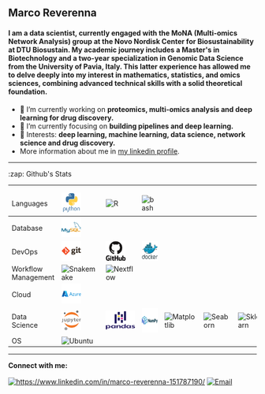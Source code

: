 <!--
**marcoreverenna/marcoreverenna** is a ✨ _special_ ✨ repository because its `README.md` (this file) appears on your GitHub profile.

Here are some ideas to get you started:

- 🔭 I’m currently working on ...
- 🌱 I’m currently learning ...
- 👯 I’m looking to collaborate on ...
- 🤔 I’m looking for help with ...
- 💬 Ask me about ...
- 📫 How to reach me: ...
- 😄 Pronouns: ...
- ⚡ Fun fact: ...
-->

<h2 align="left">Marco Reverenna</h2>
<h4 align="left">I am a data scientist, currently engaged with the MoNA (Multi-omics Network Analysis) group at the Novo Nordisk Center for Biosustainability at DTU Biosustain. My academic journey includes a Master's in Biotechnology and a two-year specialization in Genomic Data Science from the University of Pavia, Italy. This latter experience has allowed me to delve deeply into my interest in mathematics, statistics, and omics sciences, combining advanced technical skills with a solid theoretical foundation.</h3>

- 🧬 I’m currently working on **proteomics, multi-omics analysis and deep learning for drug discovery.**
- 🧩 I’m currently focusing on **building pipelines and deep learning.**
- 🚀 Interests: **deep learning, machine learning, data science, network science and drug discovery.**
- More information about me in [my linkedin profile](https://www.linkedin.com/in/marco-reverenna-151787190/).

<hr>

<summary>:zap: Github's Stats </summary>

<hr>

<table>

  <thead>
    <td>Languages</td>
    <td><img src="https://github.com/devicons/devicon/blob/master/icons/python/python-original-wordmark.svg" alt="Python" width="40" height="40"/> </td>
    <td><img src="https://www.vectorlogo.zone/logos/r-project/r-project-official.svg" alt="R" width="40" height="40"/> </td>
    <td><img src="https://www.vectorlogo.zone/logos/gnu_bash/gnu_bash-official.svg" alt="bash" width="70" height="40"/> </td>
  </thead>
  <tr>
    <td>Database</td> 
     <td><img src="https://github.com/devicons/devicon/blob/master/icons/mysql/mysql-original-wordmark.svg" alt="mysql" width="40" height="40"/></td>
  </tr>
  
   <tr>
    <td>DevOps</td>
     <td><img src="https://github.com/devicons/devicon/blob/master/icons/git/git-original-wordmark.svg" alt="git" width="40" height="40"/></td>
     <td><img src="https://github.com/devicons/devicon/blob/master/icons/github/github-original-wordmark.svg" alt="github" width="40" height="40"/></td>
     <td><img src="https://github.com/devicons/devicon/blob/master/icons/docker/docker-original-wordmark.svg" alt="Docker" width="40" height="40"/></td>
  </tr>

<tr>
    <td>Workflow Management</td>
     <td><img src="https://upload.wikimedia.org/wikipedia/commons/c/c7/Snakemake_logo_dark.png" alt="Snakemake" width="40" height="40"/></td>
     <td><img src="https://upload.wikimedia.org/wikipedia/commons/6/60/Nextflow_logo.png" alt="Nextflow" width="40" height="40"/></td>
  </tr>

<tr>
    <td>Cloud</td>
     <td><img src="https://github.com/devicons/devicon/blob/master/icons/azure/azure-original-wordmark.svg" alt="heroku" width="40" height="40"/> </td>
  </tr>


  <tr> 
    <td>Data Science </td>
     <td><img src="https://github.com/devicons/devicon/raw/master/icons/jupyter/jupyter-original-wordmark.svg" alt="jupyter" width="40" height="40"/></td>
     <td><img src="https://github.com/devicons/devicon/raw/master/icons/pandas/pandas-original-wordmark.svg" alt="pandas" width="60" height="40"/></td>
     <td><img src="https://github.com/devicons/devicon/raw/master/icons/numpy/numpy-original-wordmark.svg" alt="numpy" width="60" height="50"/></td>
     <td><img src="https://github.com/valohai/ml-logos/raw/master/matplotlib.svg" alt="Matplotlib" width="60" height="50"/></td>
     <td><img src="https://seaborn-pydata-org.translate.goog/_images/logo-wide-lightbg.svg?_x_tr_sl=en&_x_tr_tl=it&_x_tr_hl=it&_x_tr_pto=tc" alt="Seaborn" width="60" height="50"/></td> 
     <td><img src="https://github.com/valohai/ml-logos/raw/master/scikit-learn.svg" alt="Sklearn" width="60" height="50"/></td>


  </tr>
  <tr>
    <td>OS</td>
    <td><img src="https://www.vectorlogo.zone/logos/ubuntu/ubuntu-ar21.svg" alt="Ubuntu" width="70" height="40"/></td>    
  </tr>

</table>
<hr>


**Connect with me:**

<p align="center">

  <a href="https://www.linkedin.com/in/marcoreverenna" target="blank"><img align="center" src="https://www.vectorlogo.zone/logos/linkedin/linkedin-tile.svg" alt="https://www.linkedin.com/in/marco-reverenna-151787190/" height="30" width="30" /></a>
  <a href="mailto:marcor@dtu.dk" target="blank">
    <img align="center" src="https://upload.wikimedia.org/wikipedia/commons/2/2a/Danmarks_Tekniske_Universitet_%28logo%29.svg" alt="Email" height="30" width="30" /></a>
</p>




